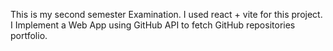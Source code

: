This is my second semester Examination.
I used react + vite for this project. 
I Implement a Web App using GitHub API to fetch  GitHub repositories portfolio. 